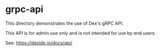 # grpc-api

This directory demonstrates the use of Dex's gRPC API.

This API is for admin use only and is not intended for use by end users.

See: https://dexidp.io/docs/api/
